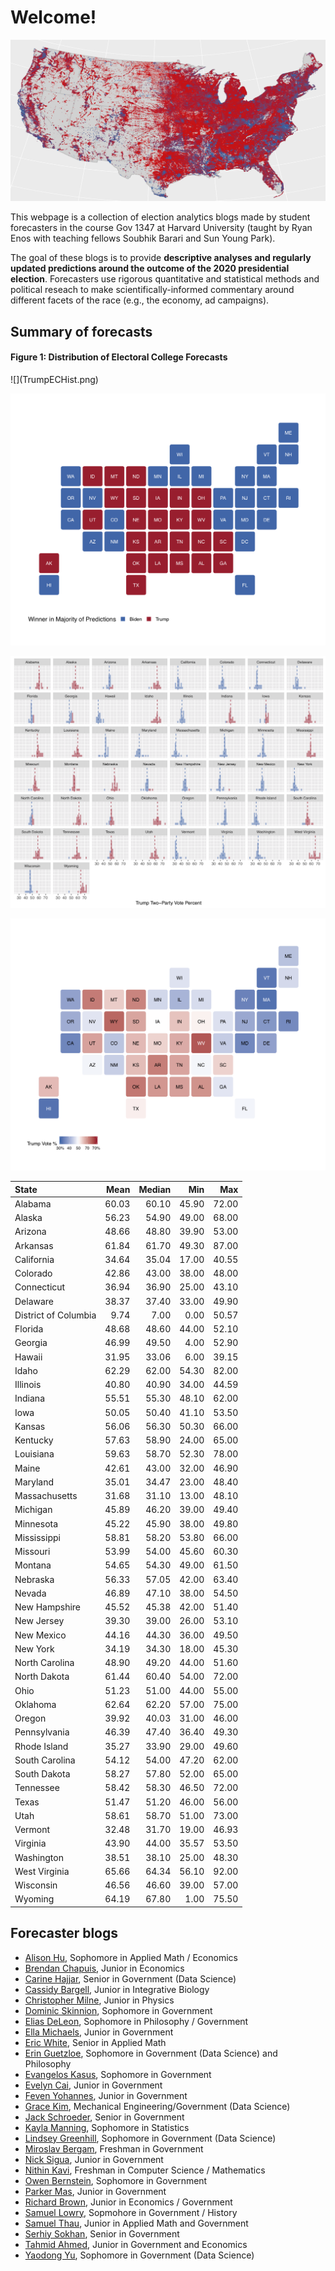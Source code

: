 # Welcome! 

![](map2016.png)

This webpage is a collection of election analytics blogs made by student forecasters in the course Gov 1347 at Harvard University (taught by Ryan Enos with teaching fellows Soubhik Barari and Sun Young Park). 

The goal of these blogs is to provide **descriptive analyses and regularly updated predictions around the outcome of the 2020 presidential election**. Forecasters use rigorous quantitative and statistical methods and political reseach to make scientifically-informed commentary around different facets of the race (e.g., the economy, ad campaigns). 


## Summary of forecasts

<h4><b>Figure 1: Distribution of Electoral College Forecasts</b></h4>
![](TrumpECHist.png)


![](TrumpWinnerMap.png)


![](TrumpPopHists.png)


![](TrumpPopMap.png)



<table>
 <thead>
  <tr>
   <th style="text-align:left;"> State </th>
   <th style="text-align:right;"> Mean </th>
   <th style="text-align:right;"> Median </th>
   <th style="text-align:right;"> Min </th>
   <th style="text-align:right;"> Max </th>
  </tr>
 </thead>
<tbody>
  <tr>
   <td style="text-align:left;"> Alabama </td>
   <td style="text-align:right;"> 60.03 </td>
   <td style="text-align:right;"> 60.10 </td>
   <td style="text-align:right;"> 45.90 </td>
   <td style="text-align:right;"> 72.00 </td>
  </tr>
  <tr>
   <td style="text-align:left;"> Alaska </td>
   <td style="text-align:right;"> 56.23 </td>
   <td style="text-align:right;"> 54.90 </td>
   <td style="text-align:right;"> 49.00 </td>
   <td style="text-align:right;"> 68.00 </td>
  </tr>
  <tr>
   <td style="text-align:left;"> Arizona </td>
   <td style="text-align:right;"> 48.66 </td>
   <td style="text-align:right;"> 48.80 </td>
   <td style="text-align:right;"> 39.90 </td>
   <td style="text-align:right;"> 53.00 </td>
  </tr>
  <tr>
   <td style="text-align:left;"> Arkansas </td>
   <td style="text-align:right;"> 61.84 </td>
   <td style="text-align:right;"> 61.70 </td>
   <td style="text-align:right;"> 49.30 </td>
   <td style="text-align:right;"> 87.00 </td>
  </tr>
  <tr>
   <td style="text-align:left;"> California </td>
   <td style="text-align:right;"> 34.64 </td>
   <td style="text-align:right;"> 35.04 </td>
   <td style="text-align:right;"> 17.00 </td>
   <td style="text-align:right;"> 40.55 </td>
  </tr>
  <tr>
   <td style="text-align:left;"> Colorado </td>
   <td style="text-align:right;"> 42.86 </td>
   <td style="text-align:right;"> 43.00 </td>
   <td style="text-align:right;"> 38.00 </td>
   <td style="text-align:right;"> 48.00 </td>
  </tr>
  <tr>
   <td style="text-align:left;"> Connecticut </td>
   <td style="text-align:right;"> 36.94 </td>
   <td style="text-align:right;"> 36.90 </td>
   <td style="text-align:right;"> 25.00 </td>
   <td style="text-align:right;"> 43.10 </td>
  </tr>
  <tr>
   <td style="text-align:left;"> Delaware </td>
   <td style="text-align:right;"> 38.37 </td>
   <td style="text-align:right;"> 37.40 </td>
   <td style="text-align:right;"> 33.00 </td>
   <td style="text-align:right;"> 49.90 </td>
  </tr>
  <tr>
   <td style="text-align:left;"> District of Columbia </td>
   <td style="text-align:right;"> 9.74 </td>
   <td style="text-align:right;"> 7.00 </td>
   <td style="text-align:right;"> 0.00 </td>
   <td style="text-align:right;"> 50.57 </td>
  </tr>
  <tr>
   <td style="text-align:left;"> Florida </td>
   <td style="text-align:right;"> 48.68 </td>
   <td style="text-align:right;"> 48.60 </td>
   <td style="text-align:right;"> 44.00 </td>
   <td style="text-align:right;"> 52.10 </td>
  </tr>
  <tr>
   <td style="text-align:left;"> Georgia </td>
   <td style="text-align:right;"> 46.99 </td>
   <td style="text-align:right;"> 49.50 </td>
   <td style="text-align:right;"> 4.00 </td>
   <td style="text-align:right;"> 52.90 </td>
  </tr>
  <tr>
   <td style="text-align:left;"> Hawaii </td>
   <td style="text-align:right;"> 31.95 </td>
   <td style="text-align:right;"> 33.06 </td>
   <td style="text-align:right;"> 6.00 </td>
   <td style="text-align:right;"> 39.15 </td>
  </tr>
  <tr>
   <td style="text-align:left;"> Idaho </td>
   <td style="text-align:right;"> 62.29 </td>
   <td style="text-align:right;"> 62.00 </td>
   <td style="text-align:right;"> 54.30 </td>
   <td style="text-align:right;"> 82.00 </td>
  </tr>
  <tr>
   <td style="text-align:left;"> Illinois </td>
   <td style="text-align:right;"> 40.80 </td>
   <td style="text-align:right;"> 40.90 </td>
   <td style="text-align:right;"> 34.00 </td>
   <td style="text-align:right;"> 44.59 </td>
  </tr>
  <tr>
   <td style="text-align:left;"> Indiana </td>
   <td style="text-align:right;"> 55.51 </td>
   <td style="text-align:right;"> 55.30 </td>
   <td style="text-align:right;"> 48.10 </td>
   <td style="text-align:right;"> 62.00 </td>
  </tr>
  <tr>
   <td style="text-align:left;"> Iowa </td>
   <td style="text-align:right;"> 50.05 </td>
   <td style="text-align:right;"> 50.40 </td>
   <td style="text-align:right;"> 41.10 </td>
   <td style="text-align:right;"> 53.50 </td>
  </tr>
  <tr>
   <td style="text-align:left;"> Kansas </td>
   <td style="text-align:right;"> 56.06 </td>
   <td style="text-align:right;"> 56.30 </td>
   <td style="text-align:right;"> 50.30 </td>
   <td style="text-align:right;"> 66.00 </td>
  </tr>
  <tr>
   <td style="text-align:left;"> Kentucky </td>
   <td style="text-align:right;"> 57.63 </td>
   <td style="text-align:right;"> 58.90 </td>
   <td style="text-align:right;"> 24.00 </td>
   <td style="text-align:right;"> 65.00 </td>
  </tr>
  <tr>
   <td style="text-align:left;"> Louisiana </td>
   <td style="text-align:right;"> 59.63 </td>
   <td style="text-align:right;"> 58.70 </td>
   <td style="text-align:right;"> 52.30 </td>
   <td style="text-align:right;"> 78.00 </td>
  </tr>
  <tr>
   <td style="text-align:left;"> Maine </td>
   <td style="text-align:right;"> 42.61 </td>
   <td style="text-align:right;"> 43.00 </td>
   <td style="text-align:right;"> 32.00 </td>
   <td style="text-align:right;"> 46.90 </td>
  </tr>
  <tr>
   <td style="text-align:left;"> Maryland </td>
   <td style="text-align:right;"> 35.01 </td>
   <td style="text-align:right;"> 34.47 </td>
   <td style="text-align:right;"> 23.00 </td>
   <td style="text-align:right;"> 48.40 </td>
  </tr>
  <tr>
   <td style="text-align:left;"> Massachusetts </td>
   <td style="text-align:right;"> 31.68 </td>
   <td style="text-align:right;"> 31.10 </td>
   <td style="text-align:right;"> 13.00 </td>
   <td style="text-align:right;"> 48.10 </td>
  </tr>
  <tr>
   <td style="text-align:left;"> Michigan </td>
   <td style="text-align:right;"> 45.89 </td>
   <td style="text-align:right;"> 46.20 </td>
   <td style="text-align:right;"> 39.00 </td>
   <td style="text-align:right;"> 49.40 </td>
  </tr>
  <tr>
   <td style="text-align:left;"> Minnesota </td>
   <td style="text-align:right;"> 45.22 </td>
   <td style="text-align:right;"> 45.90 </td>
   <td style="text-align:right;"> 38.00 </td>
   <td style="text-align:right;"> 49.80 </td>
  </tr>
  <tr>
   <td style="text-align:left;"> Mississippi </td>
   <td style="text-align:right;"> 58.81 </td>
   <td style="text-align:right;"> 58.20 </td>
   <td style="text-align:right;"> 53.80 </td>
   <td style="text-align:right;"> 66.00 </td>
  </tr>
  <tr>
   <td style="text-align:left;"> Missouri </td>
   <td style="text-align:right;"> 53.99 </td>
   <td style="text-align:right;"> 54.00 </td>
   <td style="text-align:right;"> 45.60 </td>
   <td style="text-align:right;"> 60.30 </td>
  </tr>
  <tr>
   <td style="text-align:left;"> Montana </td>
   <td style="text-align:right;"> 54.65 </td>
   <td style="text-align:right;"> 54.30 </td>
   <td style="text-align:right;"> 49.00 </td>
   <td style="text-align:right;"> 61.50 </td>
  </tr>
  <tr>
   <td style="text-align:left;"> Nebraska </td>
   <td style="text-align:right;"> 56.33 </td>
   <td style="text-align:right;"> 57.05 </td>
   <td style="text-align:right;"> 42.00 </td>
   <td style="text-align:right;"> 63.40 </td>
  </tr>
  <tr>
   <td style="text-align:left;"> Nevada </td>
   <td style="text-align:right;"> 46.89 </td>
   <td style="text-align:right;"> 47.10 </td>
   <td style="text-align:right;"> 38.00 </td>
   <td style="text-align:right;"> 54.50 </td>
  </tr>
  <tr>
   <td style="text-align:left;"> New Hampshire </td>
   <td style="text-align:right;"> 45.52 </td>
   <td style="text-align:right;"> 45.38 </td>
   <td style="text-align:right;"> 42.00 </td>
   <td style="text-align:right;"> 51.40 </td>
  </tr>
  <tr>
   <td style="text-align:left;"> New Jersey </td>
   <td style="text-align:right;"> 39.30 </td>
   <td style="text-align:right;"> 39.00 </td>
   <td style="text-align:right;"> 26.00 </td>
   <td style="text-align:right;"> 53.10 </td>
  </tr>
  <tr>
   <td style="text-align:left;"> New Mexico </td>
   <td style="text-align:right;"> 44.16 </td>
   <td style="text-align:right;"> 44.30 </td>
   <td style="text-align:right;"> 36.00 </td>
   <td style="text-align:right;"> 49.50 </td>
  </tr>
  <tr>
   <td style="text-align:left;"> New York </td>
   <td style="text-align:right;"> 34.19 </td>
   <td style="text-align:right;"> 34.30 </td>
   <td style="text-align:right;"> 18.00 </td>
   <td style="text-align:right;"> 45.30 </td>
  </tr>
  <tr>
   <td style="text-align:left;"> North Carolina </td>
   <td style="text-align:right;"> 48.90 </td>
   <td style="text-align:right;"> 49.20 </td>
   <td style="text-align:right;"> 44.00 </td>
   <td style="text-align:right;"> 51.60 </td>
  </tr>
  <tr>
   <td style="text-align:left;"> North Dakota </td>
   <td style="text-align:right;"> 61.44 </td>
   <td style="text-align:right;"> 60.40 </td>
   <td style="text-align:right;"> 54.00 </td>
   <td style="text-align:right;"> 72.00 </td>
  </tr>
  <tr>
   <td style="text-align:left;"> Ohio </td>
   <td style="text-align:right;"> 51.23 </td>
   <td style="text-align:right;"> 51.00 </td>
   <td style="text-align:right;"> 44.00 </td>
   <td style="text-align:right;"> 55.00 </td>
  </tr>
  <tr>
   <td style="text-align:left;"> Oklahoma </td>
   <td style="text-align:right;"> 62.64 </td>
   <td style="text-align:right;"> 62.20 </td>
   <td style="text-align:right;"> 57.00 </td>
   <td style="text-align:right;"> 75.00 </td>
  </tr>
  <tr>
   <td style="text-align:left;"> Oregon </td>
   <td style="text-align:right;"> 39.92 </td>
   <td style="text-align:right;"> 40.03 </td>
   <td style="text-align:right;"> 31.00 </td>
   <td style="text-align:right;"> 46.00 </td>
  </tr>
  <tr>
   <td style="text-align:left;"> Pennsylvania </td>
   <td style="text-align:right;"> 46.39 </td>
   <td style="text-align:right;"> 47.40 </td>
   <td style="text-align:right;"> 36.40 </td>
   <td style="text-align:right;"> 49.30 </td>
  </tr>
  <tr>
   <td style="text-align:left;"> Rhode Island </td>
   <td style="text-align:right;"> 35.27 </td>
   <td style="text-align:right;"> 33.90 </td>
   <td style="text-align:right;"> 29.00 </td>
   <td style="text-align:right;"> 49.60 </td>
  </tr>
  <tr>
   <td style="text-align:left;"> South Carolina </td>
   <td style="text-align:right;"> 54.12 </td>
   <td style="text-align:right;"> 54.00 </td>
   <td style="text-align:right;"> 47.20 </td>
   <td style="text-align:right;"> 62.00 </td>
  </tr>
  <tr>
   <td style="text-align:left;"> South Dakota </td>
   <td style="text-align:right;"> 58.27 </td>
   <td style="text-align:right;"> 57.80 </td>
   <td style="text-align:right;"> 52.00 </td>
   <td style="text-align:right;"> 65.00 </td>
  </tr>
  <tr>
   <td style="text-align:left;"> Tennessee </td>
   <td style="text-align:right;"> 58.42 </td>
   <td style="text-align:right;"> 58.30 </td>
   <td style="text-align:right;"> 46.50 </td>
   <td style="text-align:right;"> 72.00 </td>
  </tr>
  <tr>
   <td style="text-align:left;"> Texas </td>
   <td style="text-align:right;"> 51.47 </td>
   <td style="text-align:right;"> 51.20 </td>
   <td style="text-align:right;"> 46.00 </td>
   <td style="text-align:right;"> 56.00 </td>
  </tr>
  <tr>
   <td style="text-align:left;"> Utah </td>
   <td style="text-align:right;"> 58.61 </td>
   <td style="text-align:right;"> 58.70 </td>
   <td style="text-align:right;"> 51.00 </td>
   <td style="text-align:right;"> 73.00 </td>
  </tr>
  <tr>
   <td style="text-align:left;"> Vermont </td>
   <td style="text-align:right;"> 32.48 </td>
   <td style="text-align:right;"> 31.70 </td>
   <td style="text-align:right;"> 19.00 </td>
   <td style="text-align:right;"> 46.93 </td>
  </tr>
  <tr>
   <td style="text-align:left;"> Virginia </td>
   <td style="text-align:right;"> 43.90 </td>
   <td style="text-align:right;"> 44.00 </td>
   <td style="text-align:right;"> 35.57 </td>
   <td style="text-align:right;"> 53.50 </td>
  </tr>
  <tr>
   <td style="text-align:left;"> Washington </td>
   <td style="text-align:right;"> 38.51 </td>
   <td style="text-align:right;"> 38.10 </td>
   <td style="text-align:right;"> 25.00 </td>
   <td style="text-align:right;"> 48.30 </td>
  </tr>
  <tr>
   <td style="text-align:left;"> West Virginia </td>
   <td style="text-align:right;"> 65.66 </td>
   <td style="text-align:right;"> 64.34 </td>
   <td style="text-align:right;"> 56.10 </td>
   <td style="text-align:right;"> 92.00 </td>
  </tr>
  <tr>
   <td style="text-align:left;"> Wisconsin </td>
   <td style="text-align:right;"> 46.56 </td>
   <td style="text-align:right;"> 46.60 </td>
   <td style="text-align:right;"> 39.00 </td>
   <td style="text-align:right;"> 57.00 </td>
  </tr>
  <tr>
   <td style="text-align:left;"> Wyoming </td>
   <td style="text-align:right;"> 64.19 </td>
   <td style="text-align:right;"> 67.80 </td>
   <td style="text-align:right;"> 1.00 </td>
   <td style="text-align:right;"> 75.50 </td>
  </tr>
</tbody>
</table>


## Forecaster blogs

* [Alison Hu](http://ahu6.github.io/electionanalytics), Sophomore in Applied Math / Economics
* [Brendan Chapuis](https://bchaps1999.github.io/2020_election_analytics/), Junior in Economics
* [Carine Hajjar](https://carine-h.github.io/), Senior in Government (Data Science)
* [Cassidy Bargell](https://cassidybargell.github.io/election_analytics/), Junior in Integrative Biology
* [Christopher Milne](https://camilne9.github.io/election_analytics_blog/), Junior in Physics
* [Dominic Skinnion](https://dskinnion.github.io/Gov1347_Blog/), Sophomore in Government
* [Elias DeLeon](https://juggereggnog.github.io/Election-Analytics-Blog/), Sophomore in Philosophy / Government
* [Ella Michaels](https://ellamichaels.github.io/gov1347_blog/), Junior in Government
* [Eric White](https://eric-white2021.github.io/gov1347blog/), Senior in Applied Math
* [Erin Guetzloe](https://eguetzloe.github.io/Election-Analytics-Blog/), Sophomore in Government (Data Science) and Philosophy
* [Evangelos Kasus](https://ekassos.github.io/election-analytics/), Sophomore in Government
* [Evelyn Cai](http://caievelyn.github.io/election-analytics), Junior in Government
* [Feven Yohannes](https://fyohannes.github.io/Data_Elections/), Junior in Government
* [Grace Kim](https://gkim65.github.io/2020_ElectionBlogPost_gov1347/), Mechanical Engineering/Government (Data Science)
* [Jack Schroeder](https://jackmschroeder.github.io/Election-Analytics/), Senior in Government
* [Kayla Manning](https://kayla-manning.github.io/gov1347/), Sophomore in Statistics
* [Lindsey Greenhill](https://lindseygreenhill.github.io/Gov1347/), Sophomore in Government (Data Science)
* [Miroslav Bergam](https://mirobergam.github.io/Election-Analytics/), Freshman in Government
* [Nick Sigua](https://nick-sigua.github.io/Election_Analytics_Sigua/), Junior in Government
* [Nithin Kavi](https://thinkinavi24.github.io/ElectionAnalytics/), Freshman in Computer Science / Mathematics
* [Owen Bernstein](https://owenbernstein.github.io/), Sophomore in Government
* [Parker Mas](https://parkermas.github.io/gov1347-blog/), Junior in Government
* [Richard Brown](https://rbrown146.github.io/Gov_Election_Analytics/), Junior in Economics / Government
* [Samuel Lowry](https://samuellowry.github.io/gov1347_blog/), Sopmohore in Government / History
* [Samuel Thau](https://samthau.github.io/gov1347/), Junior in Applied Math and Government
* [Serhiy Sokhan](https://serhiys1.github.io/electionblog/), Senior in Government
* [Tahmid Ahmed](https://tahmidahmed2000.github.io/Gov1347/), Junior in Government and Economics
* [Yaodong Yu](https://itsyaoyu.com/blog/), Sophomore in Government (Data Science)

